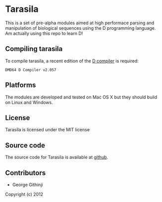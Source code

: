 # Tarasila

This is a set of pre-alpha modules aimed at high performace parsing and manipulation of biological sequences
using the D programming language. Am actually using this repo to learn D! 

## Compiling tarasila

To compile tarasila, a recent edition of the [D compiler][D] is required:

    DMD64 D Compiler v2.057

## Platforms

The modules are developed and tested on Mac OS X but they should build on Linux and Windows.

## License

Tarasila is licensed under the MIT license

## Source code

The source code for Tarasila is available at [github][source].

## Contributors

* George Githinji

Copyright (c) 2012

[D]: http://www.d-programming-language.org/index.html
[source]: https://github.com/georgeG/tarasila
